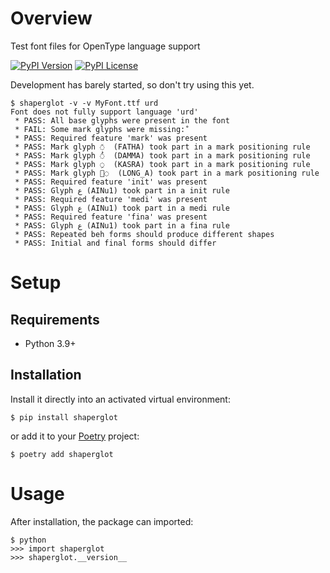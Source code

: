 # Overview

Test font files for OpenType language support

[![PyPI Version](https://img.shields.io/pypi/v/shaperglot.svg)](https://pypi.org/project/shaperglot)
[![PyPI License](https://img.shields.io/pypi/l/shaperglot.svg)](https://pypi.org/project/shaperglot)

Development has barely started, so don't try using this yet.

```
$ shaperglot -v -v MyFont.ttf urd
Font does not fully support language 'urd'
 * PASS: All base glyphs were present in the font
 * FAIL: Some mark glyphs were missing: ْ
 * PASS: Required feature 'mark' was present
 * PASS: Mark glyph ◌َ  (FATHA) took part in a mark positioning rule
 * PASS: Mark glyph ◌ُ  (DAMMA) took part in a mark positioning rule
 * PASS: Mark glyph ◌ِ  (KASRA) took part in a mark positioning rule
 * PASS: Mark glyph ◌ٰ  (LONG_A) took part in a mark positioning rule
 * PASS: Required feature 'init' was present
 * PASS: Glyph ع (AINu1) took part in a init rule
 * PASS: Required feature 'medi' was present
 * PASS: Glyph ع (AINu1) took part in a medi rule
 * PASS: Required feature 'fina' was present
 * PASS: Glyph ع (AINu1) took part in a fina rule
 * PASS: Repeated beh forms should produce different shapes
 * PASS: Initial and final forms should differ
```

# Setup

## Requirements

* Python 3.9+

## Installation

Install it directly into an activated virtual environment:

```text
$ pip install shaperglot
```

or add it to your [Poetry](https://poetry.eustace.io/) project:

```text
$ poetry add shaperglot
```

# Usage

After installation, the package can imported:

```text
$ python
>>> import shaperglot
>>> shaperglot.__version__
```

